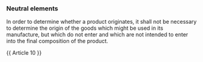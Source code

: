 ### Neutral elements

In order to determine whether a product originates, it shall not be necessary to determine the origin of the goods which might be used in its manufacture, but which do not enter and which are not intended to enter into the final composition of the product.

{{ Article 10 }}

